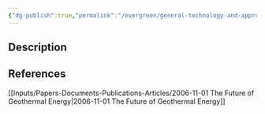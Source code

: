 ```yaml
---
{"dg-publish":true,"permalink":"/evergreen/general-technology-and-approaches/metal-shot-abrasive-assisted-drilling/","tags":["technology"]}
---
```



## Description



## References

[[Inputs/Papers-Documents-Publications-Articles/2006-11-01 The Future of Geothermal Energy\|2006-11-01 The Future of Geothermal Energy]]
